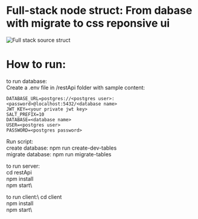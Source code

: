 # Full-stack node struct: From dabase with migrate to css reponsive ui
![Full stack source struct](https://github.com/thanhtai-personal/my-pratice/blob/main/my-practice-struct.jpg?raw=true)
# How to run:
to run database:\
  Create a .env file in /restApi folder with sample content:

```
DATABASE_URL=postgres://<postgres user>:<password>@localhost:5432/<database name>
JWT_KEY=<your private jwt key>
SALT_PREFIX=10
DATABASE=<database name>
USER=<postgres user>
PASSWORD=<postgres password>
```

Run script:\
  create database: npm run create-dev-tables\
  migrate database: npm run migrate-tables
  

to run server:\
  cd restApi\
  npm install\
  npm start\

to run client:\ 
  cd client\
  npm install\
  npm start\
